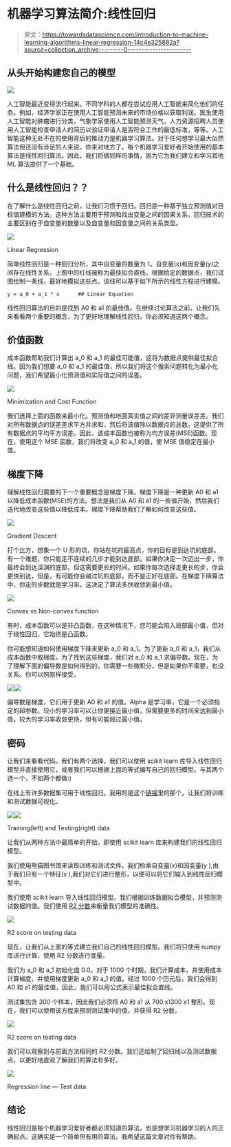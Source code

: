 # 机器学习算法简介:线性回归

> 原文：<https://towardsdatascience.com/introduction-to-machine-learning-algorithms-linear-regression-14c4e325882a?source=collection_archive---------0----------------------->

## 从头开始构建您自己的模型

![](img/bab87da7c77b5c66c015a33f560c290c.png)

人工智能最近变得流行起来。不同学科的人都在尝试应用人工智能来简化他们的任务。例如，经济学家正在使用人工智能预测未来的市场价格以获取利润，医生使用人工智能对肿瘤进行分类，气象学家使用人工智能预测天气，人力资源招聘人员使用人工智能检查申请人的简历以验证申请人是否符合工作的最低标准，等等。人工智能这种无处不在的使用背后的推动力是机器学习算法。对于任何想学习最大似然算法但还没有涉足的人来说，你来对地方了。每个机器学习爱好者开始使用的基本算法是线性回归算法。因此，我们将做同样的事情，因为它为我们建立和学习其他 ML 算法提供了一个基础。

## 什么是线性回归？？

在了解什么是线性回归之前，让我们习惯于回归。回归是一种基于独立预测值对目标值建模的方法。这种方法主要用于预测和找出变量之间的因果关系。回归技术的主要区别在于自变量的数量以及自变量和因变量之间的关系类型。

![](img/3b59fdb9249ecc269dcd12716d590196.png)

Linear Regression

简单线性回归是一种回归分析，其中自变量的数量为 1，自变量(x)和因变量(y)之间存在线性关系。上图中的红线被称为最佳拟合直线。根据给定的数据点，我们试图绘制一条线，最好地模拟这些点。该线可以基于如下所示的线性方程进行建模。

```
y = a_0 + a_1 * x      ## Linear Equation
```

线性回归算法的目的是找到 A0 和 a1 的最佳值。在继续讨论算法之前，让我们先来看看两个重要的概念，为了更好地理解线性回归，你必须知道这两个概念。

## 价值函数

成本函数帮助我们计算出 a_0 和 a_1 的最佳可能值，这将为数据点提供最佳拟合线。因为我们想要 a_0 和 a_1 的最佳值，所以我们将这个搜索问题转化为最小化问题，我们希望最小化预测值和实际值之间的误差。

![](img/ab4582cfc295927529e63c851ec5ca4c.png)

Minimization and Cost Function

我们选择上面的函数来最小化。预测值和地面真实值之间的差异测量误差差。我们对所有数据点的误差差求平方并求和，然后将该值除以数据点的总数。这提供了所有数据点的平均平方误差。因此，该成本函数也被称为均方误差(MSE)函数。现在，使用这个 MSE 函数，我们将改变 a_0 和 a_1 的值，使 MSE 值稳定在最小值。

## 梯度下降

理解线性回归需要的下一个重要概念是梯度下降。梯度下降是一种更新 A0 和 a1 以降低成本函数(MSE)的方法。想法是我们从 A0 和 a1 的一些值开始，然后我们迭代地改变这些值以降低成本。梯度下降帮助我们了解如何改变这些值。

![](img/6839a569ce61bc7fd4659e0d09a5c553.png)

Gradient Descent

打个比方，想象一个 U 形的坑，你站在坑的最高点，你的目标是到达坑的底部。有一个难题，你只能走不连续的几步才能到达底部。如果你决定一次迈出一步，你最终会到达深渊的底部，但这需要更长的时间。如果你每次选择走更长的步，你会更快到达，但是，有可能你会越过坑的底部，而不是正好在底部。在梯度下降算法中，你走的步数就是学习率。这决定了算法多快收敛到最小值。

![](img/494c2e956f1a464bee13c06f52adcfe2.png)

Convex vs Non-convex function

有时，成本函数可以是非凸函数，在这种情况下，您可能会陷入局部最小值，但对于线性回归，它始终是凸函数。

你可能想知道如何使用梯度下降来更新 a_0 和 a_1。为了更新 a_0 和 a_1，我们从成本函数中取梯度。为了找到这些梯度，我们对 a_0 和 a_1 求偏导数。现在，为了理解下面的偏导数是如何得到的，你需要一些微积分，但是如果你不需要，也没关系。你可以照原样接受。

![](img/348b494ad910cc7e397d7ef1b839bfe7.png)![](img/1074ec600ec6e8a800c33da1f0ef5484.png)

偏导数是梯度，它们用于更新 A0 和 a1 的值。Alpha 是学习率，它是一个必须指定的超参数。较小的学习率可以让你更接近最小值，但需要更多的时间来达到最小值，较大的学习率收敛更快，但有可能超过最小值。

## 密码

让我们来看看代码。我们有两个选择，我们可以使用 scikit learn 库导入线性回归模型并直接使用它，或者我们可以根据上面的等式编写自己的回归模型。与其两个选一个，不如两个都做:)

在线上有许多数据集可用于线性回归。我用的是这个[链接](https://www.kaggle.com/andonians/random-linear-regression/data)里的那个。让我们将训练和测试数据可视化。

![](img/0cbe7c5d17a8158f12c627289b7da4a6.png)![](img/2779f6f1df19feeb275e7e4df78e55d1.png)

Training(left) and Testing(right) data

让我们从两种方法中最简单的开始，即使用 scikit learn 库来构建我们的线性回归模型。

我们使用熊猫图书馆来读取训练和测试文件。我们检索自变量(x)和因变量(y ),由于我们只有一个特征(x ),我们对它们进行整形，以便可以将它们输入到线性回归模型中。

我们使用 scikit learn 导入线性回归模型。我们根据训练数据拟合模型，并预测测试数据的值。我们使用 [R2 分数](http://blog.minitab.com/blog/adventures-in-statistics-2/regression-analysis-how-do-i-interpret-r-squared-and-assess-the-goodness-of-fit)来衡量我们模型的准确性。

![](img/c24fb2e868c1f1a0151beb0525966217.png)

R2 score on testing data

现在，让我们从上面的等式建立我们自己的线性回归模型。我们将只使用 numpy 库进行计算，使用 R2 分数进行度量。

我们为 a_0 和 a_1 初始化值 0.0。对于 1000 个时期，我们计算成本，并使用成本计算梯度，并使用梯度更新 a_0 和 a_1 的值。经过 1000 个历元后，我们会得到 A0 和 a1 的最佳值，因此，我们可以用公式表示最佳拟合直线。

测试集包含 300 个样本，因此我们必须将 A0 和 a1 从 700 x1300 x1 整形。现在，我们可以使用该方程来预测测试集中的值，并获得 R2 分数。

![](img/c24fb2e868c1f1a0151beb0525966217.png)

R2 score on testing data

我们可以观察到与前面方法相同的 R2 分数。我们还绘制了回归线以及测试数据点，以更好地直观了解我们的算法有多好。

![](img/a5b3703a7e8aebe80c13b5eaa12e3afa.png)

Regression line — Test data

## 结论

线性回归是每个机器学习爱好者都必须知道的算法，也是想学习机器学习的人的正确起点。这确实是一个简单但有用的算法。我希望这篇文章对你有帮助。